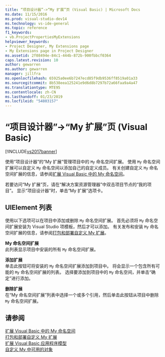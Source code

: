 ```yaml
---
title: “项目设计器”->“My 扩展”页 (Visual Basic) | Microsoft Docs
ms.date: 11/15/2016
ms.prod: visual-studio-dev14
ms.technology: vs-ide-general
ms.topic: reference
f1_keywords:
- vb.ProjectPropertiesMyExtensions
helpviewer_keywords:
- Project Designer, My Extensions page
- My Extensions page in Project Designer
ms.assetid: 2f08494e-84c1-444b-872b-900fbbcf0364
caps.latest.revision: 10
author: gewarren
ms.author: gewarren
manager: jillfra
ms.openlocfilehash: 65925a0ee6b7247ecd85f9db9536ff8519a01a33
ms.sourcegitcommit: 8b538eea125241e9d6d8b7297b72a66faa9a4a47
ms.translationtype: MTE95
ms.contentlocale: zh-CN
ms.lasthandoff: 01/23/2019
ms.locfileid: "54803157"
---
```

# <a name="my-extensions-page-project-designer-visual-basic"></a>“项目设计器”->“My 扩展”页 (Visual Basic)
[!INCLUDE[vs2017banner](../../includes/vs2017banner.md)]

  
使用“项目设计器”的“My 扩展”管理项目中的 `My` 命名空间扩展。 使用 `My` 命名空间扩展可以自定义 `My` 命名空间以添加自己的自定义成员。 有关创建自定义 `My` 命名空间扩展的信息，请参阅[扩展 Visual Basic 中的 My 命名空间](http://msdn.microsoft.com/library/808e8617-b01c-4135-8b21-babe87389e8e)。  
  
 若要访问“My 扩展”页，请在“解决方案资源管理器”中双击项目节点的“我的项目”。 显示“项目设计器”时，单击“My 扩展”选项卡。  
  
## <a name="uielement-list"></a>UIElement 列表  
 使用以下选项可以在项目中添加或删除 `My` 命名空间扩展。 首先必须将 `My` 命名空间扩展安装为 Visual Studio 项模板，然后才可以添加。 有关发布和安装 `My` 命名空间扩展的信息，请参阅[打包和部署自定义 My 扩展](http://msdn.microsoft.com/library/fd89c54b-0290-4c50-95a3-ff17d4487a21)。  
  
 **My 命名空间扩展**  
 此列表显示项目中安装的所有 `My` 命名空间扩展。  
  
 **添加扩展**  
 单击此按钮可将安装的 `My` 命名空间扩展添加到项目中。 将会显示一个包含所有可能的 `My` 命名空间扩展的列表。 选择要添加到项目中的 `My` 命名空间，并单击“确定”进行添加。  
  
 **删除扩展**  
 在“My 命名空间扩展”列表中选择一个或多个引用，然后单击此按钮从项目中删除 `My` 命名空间扩展。  
  
## <a name="see-also"></a>请参阅  
 [扩展 Visual Basic 中的 My 命名空间](http://msdn.microsoft.com/library/808e8617-b01c-4135-8b21-babe87389e8e)   
 [打包和部署自定义 My 扩展](http://msdn.microsoft.com/library/fd89c54b-0290-4c50-95a3-ff17d4487a21)   
 [扩展 Visual Basic 应用程序模型](http://msdn.microsoft.com/library/e91d3bed-4c27-40e3-871d-2be17467c72c)   
 [自定义 My 中可用的对象](http://msdn.microsoft.com/library/4e8279c2-ed5b-4681-8903-8a6671874000)
